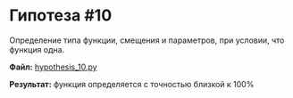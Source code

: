 # Гипотеза #10

Определение типа функции, смещения и параметров, при условии, что функция одна.

**Файл:** [hypothesis_10.py](/approximate/hypothesis_10.py)

**Результат:** функция определяется с точностью близкой к 100%

